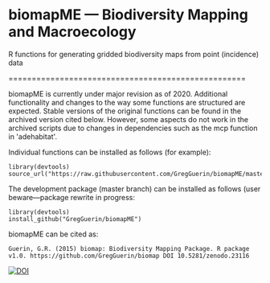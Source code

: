 # biomapME — Biodiversity Mapping and Macroecology
R functions for generating gridded biodiversity maps from point (incidence) data


===================================================

biomapME is currently under major revision as of 2020. Additional functionality and changes to the way some functions are structured are expected. Stable versions of the original functions can be found in the archived version cited below. However, some aspects do not work in the archived scripts due to changes in dependencies such as the mcp function in 'adehabitat'. 

Individual functions can be installed as follows (for example):
```
library(devtools)
source_url("https://raw.githubusercontent.com/GregGuerin/biomapME/master/phylogenetic.diversity.sites.R")
``` 


The development package (master branch) can be installed as follows (user beware—package rewrite in progress:
```
library(devtools)
install_github("GregGuerin/biomapME")
``` 

biomapME can be cited as:
```
Guerin, G.R. (2015) biomap: Biodiversity Mapping Package. R package v1.0. https://github.com/GregGuerin/biomap DOI 10.5281/zenodo.23116
```

[![DOI](https://zenodo.org/badge/doi/10.5281/zenodo.23116.svg)](http://dx.doi.org/10.5281/zenodo.23116)

